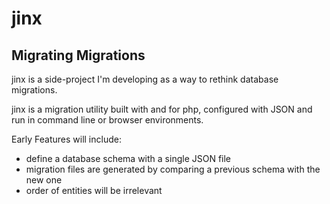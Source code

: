 # jinx
## Migrating Migrations

jinx is a side-project I'm developing as a way to rethink database migrations.

jinx is a migration utility built with and for php, configured with JSON and run in command line or browser environments.

Early Features will include:

- define a database schema with a single JSON file
- migration files are generated by comparing a previous schema with the new one
- order of entities will be irrelevant